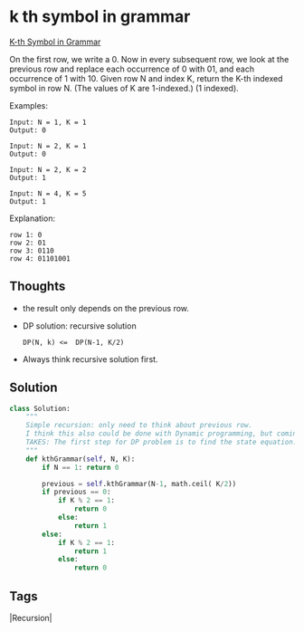 # k th symbol in grammar

[K-th Symbol in Grammar](https://leetcode.com/problems/k-th-symbol-in-grammar)

On the first row, we write a 0. Now in every subsequent row, we look at the previous row and replace each occurrence of 0 with 01, and each occurrence of 1 with 10. Given row N and index K, return the K-th indexed symbol in row N. \(The values of K are 1-indexed.\) \(1 indexed\).

Examples:

```text
Input: N = 1, K = 1
Output: 0

Input: N = 2, K = 1
Output: 0

Input: N = 2, K = 2
Output: 1

Input: N = 4, K = 5
Output: 1
```

Explanation:

```text
row 1: 0
row 2: 01
row 3: 0110
row 4: 01101001
```

## Thoughts

* the result only depends on the previous row. 
* DP solution: recursive solution

  ```text
  DP(N, k) <=  DP(N-1, K/2)
  ```

* Always think recursive solution first.

## Solution

```python
class Solution:
    """
    Simple recursion: only need to think about previous row.
    I think this also could be done with Dynamic programming, but coming up with a space-saving algorithm is harder 
    TAKES: The first step for DP problem is to find the state equation. then use recursion/bottom-up approach 
    """
    def kthGrammar(self, N, K):
        if N == 1: return 0

        previous = self.kthGrammar(N-1, math.ceil( K/2))
        if previous == 0:
            if K % 2 == 1:
                return 0
            else:
                return 1
        else:
            if K % 2 == 1:
                return 1
            else:
                return 0
```

## Tags

\|Recursion\|


